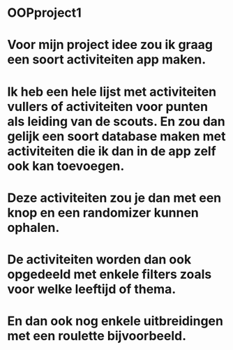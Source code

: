 # OOPproject1

# Voor mijn project idee zou ik graag een soort activiteiten app maken.
# Ik heb een hele lijst met activiteiten vullers of activiteiten voor punten als leiding van de scouts. En zou dan gelijk een soort database maken met activiteiten die ik dan in de app zelf ook kan toevoegen.
# Deze activiteiten zou je dan met een knop en een randomizer kunnen ophalen.
# De activiteiten worden dan ook opgedeeld met enkele filters zoals voor welke leeftijd of thema.
# En dan ook nog enkele uitbreidingen met een roulette bijvoorbeeld.
